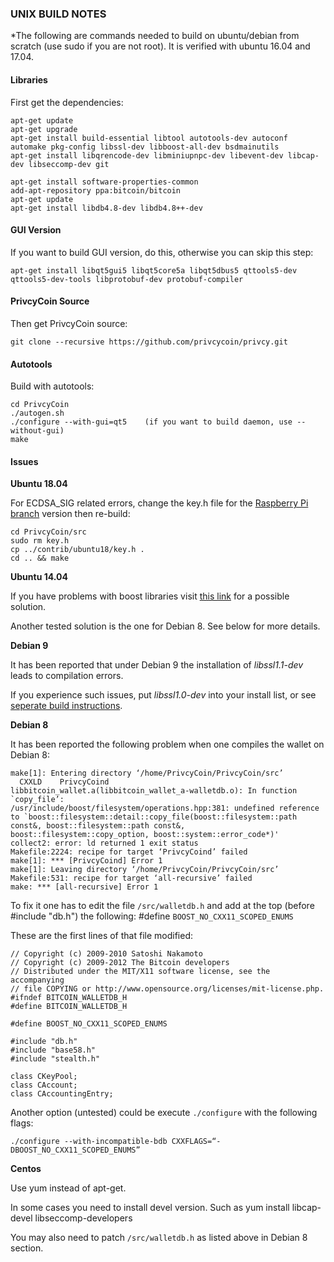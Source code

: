 ### UNIX BUILD NOTES

*The following are commands needed to build on ubuntu/debian from scratch (use sudo if you are not root). It is verified with ubuntu 16.04 and 17.04.

#### Libraries

First get the dependencies:

```
apt-get update
apt-get upgrade
apt-get install build-essential libtool autotools-dev autoconf automake pkg-config libssl-dev libboost-all-dev bsdmainutils
apt-get install libqrencode-dev libminiupnpc-dev libevent-dev libcap-dev libseccomp-dev git
```
```
apt-get install software-properties-common
add-apt-repository ppa:bitcoin/bitcoin
apt-get update
apt-get install libdb4.8-dev libdb4.8++-dev
```

#### GUI Version

If you want to build GUI version, do this, otherwise you can skip this step:

```
apt-get install libqt5gui5 libqt5core5a libqt5dbus5 qttools5-dev qttools5-dev-tools libprotobuf-dev protobuf-compiler
```
#### PrivcyCoin Source

Then get PrivcyCoin source:

`git clone --recursive https://github.com/privcycoin/privcy.git`

#### Autotools

Build with autotools:

    cd PrivcyCoin
    ./autogen.sh
    ./configure --with-gui=qt5    (if you want to build daemon, use --without-gui)
    make

#### Issues

**Ubuntu 18.04**

For ECDSA_SIG related errors, change the key.h file for the [Raspberry Pi branch](https://github.com/PrivcyCoin/PrivcyCoin/blob/raspberry/src/key.h) version then re-build:

    cd PrivcyCoin/src
    sudo rm key.h
    cp ../contrib/ubuntu18/key.h .
    cd .. && make

**Ubuntu 14.04**

If you have problems with boost libraries visit [this link](https://github.com/PrivcyCoin/PrivcyCoin/issues/63#issuecomment-365329304) for a possible solution.

Another tested solution is the one for Debian 8. See below for more details. 

**Debian 9**

It has been reported that under Debian 9 the installation of *libssl1.1-dev* leads to compilation errors.

If you experience such issues, put *libssl1.0-dev* into your install list, or see [seperate build instructions](https://github.com/PrivcyCoin/PrivcyCoin/blob/raspberry/doc/build-debian-9.md).

**Debian 8**

It has been reported the following problem when one compiles the wallet on Debian 8:

    make[1]: Entering directory ‘/home/PrivcyCoin/PrivcyCoin/src’
      CXXLD    PrivcyCoind
    libbitcoin_wallet.a(libbitcoin_wallet_a-walletdb.o): In function `copy_file’:
    /usr/include/boost/filesystem/operations.hpp:381: undefined reference to `boost::filesystem::detail::copy_file(boost::filesystem::path const&, boost::filesystem::path const&, boost::filesystem::copy_option, boost::system::error_code*)'
    collect2: error: ld returned 1 exit status
    Makefile:2224: recipe for target ‘PrivcyCoind’ failed
    make[1]: *** [PrivcyCoind] Error 1
    make[1]: Leaving directory ‘/home/PrivcyCoin/PrivcyCoin/src’
    Makefile:531: recipe for target ‘all-recursive’ failed
    make: *** [all-recursive] Error 1

To fix it one has to edit the file `/src/walletdb.h` and add at the top (before #include "db.h") the following: #define `BOOST_NO_CXX11_SCOPED_ENUMS`

These are the first lines of that file modified:

    // Copyright (c) 2009-2010 Satoshi Nakamoto
    // Copyright (c) 2009-2012 The Bitcoin developers
    // Distributed under the MIT/X11 software license, see the accompanying
    // file COPYING or http://www.opensource.org/licenses/mit-license.php.
    #ifndef BITCOIN_WALLETDB_H
    #define BITCOIN_WALLETDB_H

    #define BOOST_NO_CXX11_SCOPED_ENUMS

    #include "db.h"
    #include "base58.h"
    #include "stealth.h"

    class CKeyPool;
    class CAccount;
    class CAccountingEntry;

Another option (untested) could be execute `./configure` with the following flags:

    ./configure --with-incompatible-bdb CXXFLAGS=“-DBOOST_NO_CXX11_SCOPED_ENUMS”


**Centos**

Use yum instead of apt-get. 

In some cases you need to install devel version. Such as
	yum install libcap-devel libseccomp-developers
	
You may also need to patch `/src/walletdb.h` as listed above in Debian 8 section.
